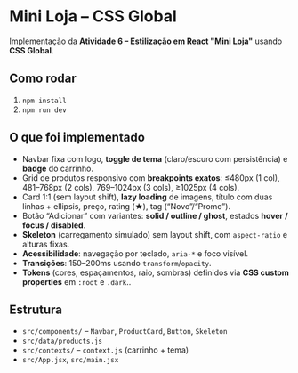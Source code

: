 # Mini Loja – CSS Global

Implementação da **Atividade 6 – Estilização em React "Mini Loja"** usando **CSS Global**.

## Como rodar
1. `npm install`
2. `npm run dev`

## O que foi implementado
- Navbar fixa com logo, **toggle de tema** (claro/escuro com persistência) e **badge** do carrinho.
- Grid de produtos responsivo com **breakpoints exatos**: ≤480px (1 col), 481–768px (2 cols), 769–1024px (3 cols), ≥1025px (4 cols).
- Card 1:1 (sem layout shift), **lazy loading** de imagens, título com duas linhas + ellipsis, preço, rating (★), tag (“Novo”/“Promo”).
- Botão “Adicionar” com variantes: **solid / outline / ghost**, estados **hover / focus / disabled**.
- **Skeleton** (carregamento simulado) sem layout shift, com `aspect-ratio` e alturas fixas.
- **Acessibilidade**: navegação por teclado, `aria-*` e foco visível.
- **Transições**: 150–200ms usando `transform`/`opacity`.
- **Tokens** (cores, espaçamentos, raio, sombras) definidos via **CSS custom properties** em `:root` e `.dark`..

## Estrutura
- `src/components/` – `Navbar`, `ProductCard`, `Button`, `Skeleton`
- `src/data/products.js`
- `src/contexts/` – `context.js` (carrinho + tema)
- `src/App.jsx`, `src/main.jsx`
